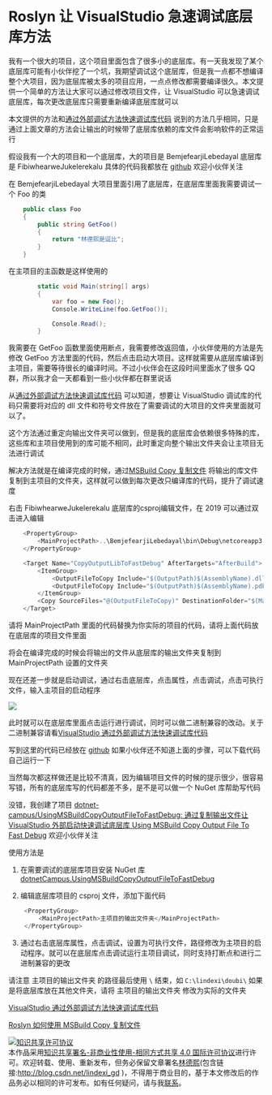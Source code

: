 
# Roslyn 让 VisualStudio 急速调试底层库方法

我有一个很大的项目，这个项目里面包含了很多小的底层库。有一天我发现了某个底层库可能有小伙伴挖了一个坑，我期望调试这个底层库，但是我一点都不想编译整个大项目，因为底层库被太多的项目应用，一点点修改都需要编译很久。本文提供一个简单的方法让大家可以通过修改项目文件，让 VisualStudio 可以急速调试底层库，每次更改底层库只需要重新编译底层库就可以

<!--more-->


<!-- csdn -->

本文提供的方法和[通过外部调试方法快速调试库代码](https://blog.lindexi.com/post/visualstudio-%E9%80%9A%E8%BF%87%E5%A4%96%E9%83%A8%E8%B0%83%E8%AF%95%E6%96%B9%E6%B3%95%E5%BF%AB%E9%80%9F%E8%B0%83%E8%AF%95%E5%BA%93%E4%BB%A3%E7%A0%81 ) 说到的方法几乎相同，只是通过上面文章的方法会让输出的时候带了底层库依赖的库文件会影响软件的正常运行

假设我有一个大的项目和一个底层库，大的项目是 BemjefearjiLebedayal 底层库是 FibiwhearweJukelerekalu 具体的代码我都放在 [github](https://github.com/lindexi/lindexi_gd/tree/423f7de145212d75ada919bbef7e0ff50fac0777/BemjefearjiLebedayal) 欢迎小伙伴关注

在 BemjefearjiLebedayal 大项目里面引用了底层库，在底层库里面我需要调试一个 Foo 的类

```csharp
    public class Foo
    {
        public string GetFoo()
        {
            return "林德熙是逗比";
        }
    }
```

在主项目的主函数是这样使用的

```csharp
        static void Main(string[] args)
        {
            var foo = new Foo();
            Console.WriteLine(foo.GetFoo());

            Console.Read();
        }
```

我需要在 GetFoo 函数里面使用断点，我需要修改返回值，小伙伴使用的方法是先修改 GetFoo 方法里面的代码，然后点击启动大项目。这样就需要从底层库编译到主项目，需要等待很长的编译时间。不过小伙伴会在这段时间里面水了很多 QQ 群，所以我才会一天都看到一些小伙伴都在群里说话

从[通过外部调试方法快速调试库代码](https://blog.lindexi.com/post/visualstudio-%E9%80%9A%E8%BF%87%E5%A4%96%E9%83%A8%E8%B0%83%E8%AF%95%E6%96%B9%E6%B3%95%E5%BF%AB%E9%80%9F%E8%B0%83%E8%AF%95%E5%BA%93%E4%BB%A3%E7%A0%81 ) 可以知道，想要让 VisualStudio 调试库的代码只需要将对应的 dll 文件和符号文件放在了需要调试的大项目的文件夹里面就可以了。

这个方法通过重定向输出文件夹可以做到，但是我的底层库会依赖很多特殊的库，这些库和主项目使用到的库可能不相同，此时重定向整个输出文件夹会让主项目无法进行调试

解决方法就是在编译完成的时候，通过[MSBuild Copy 复制文件](https://blog.lindexi.com/post/roslyn-%E5%A6%82%E4%BD%95%E4%BD%BF%E7%94%A8-msbuild-copy-%E5%A4%8D%E5%88%B6%E6%96%87%E4%BB%B6 ) 将输出的库文件复制到主项目的文件夹，这样就可以做到每次更改只编译库的代码，提升了调试速度

右击 FibiwhearweJukelerekalu 底层库的csproj编辑文件，在 2019 可以通过双击进入编辑

```csharp
    <PropertyGroup>
        <MainProjectPath>..\BemjefearjiLebedayal\bin\Debug\netcoreapp3.0\</MainProjectPath>
    </PropertyGroup>

    <Target Name="CopyOutputLibToFastDebug" AfterTargets="AfterBuild">
        <ItemGroup>
            <OutputFileToCopy Include="$(OutputPath)$(AssemblyName).dll"></OutputFileToCopy>
            <OutputFileToCopy Include="$(OutputPath)$(AssemblyName).pdb"></OutputFileToCopy>
        </ItemGroup>
        <Copy SourceFiles="@(OutputFileToCopy)" DestinationFolder="$(MainProjectPath)"></Copy>
    </Target>
```

请将 MainProjectPath 里面的代码替换为你实际的项目的代码，请将上面代码放在底层库的项目文件里面

将会在编译完成的时候会将输出的文件从底层库的输出文件夹复制到 MainProjectPath 设置的文件夹

现在还差一步就是启动调试，通过右击底层库，点击属性，点击调试，点击可执行文件，输入主项目的启动程序

<!-- ![](image/Roslyn 让 VisualStudio 急速调试底层库方法/Roslyn 让 VisualStudio 急速调试底层库方法0.png) -->

![](http://image.acmx.xyz/lindexi%2F20195291993337)

此时就可以在底层库里面点击运行进行调试，同时可以做二进制兼容的改动。关于二进制兼容请看[VisualStudio 通过外部调试方法快速调试库代码](https://blog.lindexi.com/post/visualstudio-%E9%80%9A%E8%BF%87%E5%A4%96%E9%83%A8%E8%B0%83%E8%AF%95%E6%96%B9%E6%B3%95%E5%BF%AB%E9%80%9F%E8%B0%83%E8%AF%95%E5%BA%93%E4%BB%A3%E7%A0%81 )

写到这里的代码已经放在 [github](https://github.com/lindexi/lindexi_gd/tree/423f7de145212d75ada919bbef7e0ff50fac0777/BemjefearjiLebedayal) 如果小伙伴还不知道上面的步骤，可以下载代码自己运行一下

当然每次都这样做还是比较不清真，因为编辑项目文件的时候的提示很少，很容易写错，所有的底层库写的代码都差不多，是不是可以做一个 NuGet 库帮助写代码

没错，我创建了项目 [dotnet-campus/UsingMSBuildCopyOutputFileToFastDebug: 通过复制输出文件让 VisualStudio 外部启动快速调试底层库 Using MSBuild Copy Output File To Fast Debug](https://github.com/dotnet-campus/UsingMSBuildCopyOutputFileToFastDebug ) 欢迎小伙伴关注

使用方法是

1. 在需要调试的底层库项目安装 NuGet 库 [dotnetCampus.UsingMSBuildCopyOutputFileToFastDebug](https://www.nuget.org/packages/dotnetCampus.UsingMSBuildCopyOutputFileToFastDebug)

1. 编辑底层库项目的 csproj 文件，添加下面代码

   ```csharp
    <PropertyGroup>
        <MainProjectPath>主项目的输出文件夹</MainProjectPath>
    </PropertyGroup>
   ```

1. 通过右击底层库属性，点击调试，设置为可执行文件，路径修改为主项目的启动程序。就可以在底层库点击调试运行主项目调试，同时支持打断点和进行二进制兼容的更改

请注意 主项目的输出文件夹 的路径最后使用 `\` 结束，如 `C:\lindexi\doubi\` 如果是将底层库放在其他文件夹，请将 主项目的输出文件夹 修改为实际的文件夹

[VisualStudio 通过外部调试方法快速调试库代码](https://blog.lindexi.com/post/visualstudio-%E9%80%9A%E8%BF%87%E5%A4%96%E9%83%A8%E8%B0%83%E8%AF%95%E6%96%B9%E6%B3%95%E5%BF%AB%E9%80%9F%E8%B0%83%E8%AF%95%E5%BA%93%E4%BB%A3%E7%A0%81 )

[Roslyn 如何使用 MSBuild Copy 复制文件](https://blog.lindexi.com/post/roslyn-%E5%A6%82%E4%BD%95%E4%BD%BF%E7%94%A8-msbuild-copy-%E5%A4%8D%E5%88%B6%E6%96%87%E4%BB%B6 )





<a rel="license" href="http://creativecommons.org/licenses/by-nc-sa/4.0/"><img alt="知识共享许可协议" style="border-width:0" src="https://licensebuttons.net/l/by-nc-sa/4.0/88x31.png" /></a><br />本作品采用<a rel="license" href="http://creativecommons.org/licenses/by-nc-sa/4.0/">知识共享署名-非商业性使用-相同方式共享 4.0 国际许可协议</a>进行许可。欢迎转载、使用、重新发布，但务必保留文章署名[林德熙](http://blog.csdn.net/lindexi_gd)(包含链接:http://blog.csdn.net/lindexi_gd )，不得用于商业目的，基于本文修改后的作品务必以相同的许可发布。如有任何疑问，请与我[联系](mailto:lindexi_gd@163.com)。
